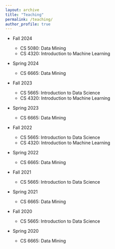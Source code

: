 ```yaml
---
layout: archive
title: "Teaching"
permalink: /teaching/
author_profile: true
---
```


- Fall 2024
    - CS 5080: Data Mining
    - CS 4320: Introduction to Machine Learning

- Spring 2024
    - CS 6665: Data Mining

- Fall 2023 
    - CS 5665: Introduction to Data Science
    - CS 4320: Introduction to Machine Learning

- Spring 2023
    - CS 6665: Data Mining

- Fall 2022
    - CS 5665: Introduction to Data Science
    - CS 4320: Introduction to Machine Learning

- Spring 2022
    - CS 6665: Data Mining

- Fall 2021
    - CS 5665: Introduction to Data Science

- Spring 2021 
    - CS 6665: Data Mining

- Fall 2020
    - CS 5665: Introduction to Data Science

- Spring 2020 
    - CS 6665: Data Mining